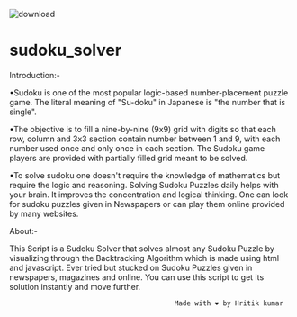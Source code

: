 ![download](https://user-images.githubusercontent.com/83581212/218260402-a4d7ed10-bd0b-4d20-a895-e51fc460e1ff.png)
# sudoku_solver
Introduction:-

•Sudoku is one of the most popular logic-based number-placement puzzle game. The literal meaning of "Su-doku" in Japanese is "the number that is single".

•The objective is to fill a nine-by-nine (9x9) grid with digits so that each row, column and 3x3 section contain number between 1 and 9, with each number used once and only once in each section. The Sudoku game players are provided with partially filled grid meant to be solved.

•To solve sudoku one doesn't require the knowledge of mathematics but require the logic and reasoning. Solving Sudoku Puzzles daily helps with your brain. It improves the concentration and logical thinking. One can look for sudoku puzzles given in Newspapers or can play them online provided by many websites.

About:-

This Script is a Sudoku Solver that solves almost any Sudoku Puzzle by visualizing through the Backtracking Algorithm which is made using html and javascript. Ever tried but stucked on Sudoku Puzzles given in newspapers, magazines and online. You can use this script to get its solution instantly and move further.


    



                                             Made with ❤ by Hritik kumar
